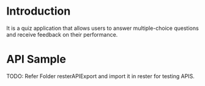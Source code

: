 # Introduction

It is a quiz application that allows users to answer multiple-choice
questions and receive feedback on their performance.

# API Sample

TODO: Refer Folder resterAPIExport and import it in rester for testing APIS.

